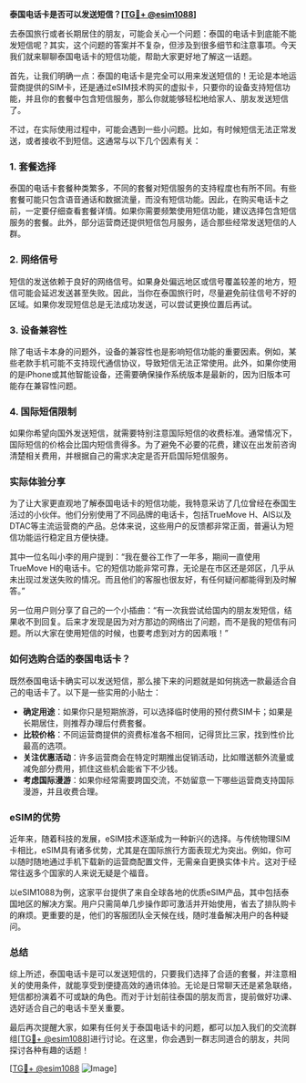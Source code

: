 **泰国电话卡是否可以发送短信？[[TG💪+ @esim1088](https://t.me/s/esim1088)]**

去泰国旅行或者长期居住的朋友，可能会关心一个问题：泰国的电话卡到底能不能发短信呢？其实，这个问题的答案并不复杂，但涉及到很多细节和注意事项。今天我们就来聊聊泰国电话卡的短信功能，帮助大家更好地了解这一话题。

首先，让我们明确一点：泰国的电话卡是完全可以用来发送短信的！无论是本地运营商提供的SIM卡，还是通过eSIM技术购买的虚拟卡，只要你的设备支持短信功能，并且你的套餐中包含短信服务，那么你就能够轻松地给家人、朋友发送短信了。

不过，在实际使用过程中，可能会遇到一些小问题。比如，有时候短信无法正常发送，或者接收不到短信。这通常与以下几个因素有关：

### 1. **套餐选择**
泰国的电话卡套餐种类繁多，不同的套餐对短信服务的支持程度也有所不同。有些套餐可能只包含语音通话和数据流量，而没有短信功能。因此，在购买电话卡之前，一定要仔细查看套餐详情。如果你需要频繁使用短信功能，建议选择包含短信服务的套餐。此外，部分运营商还提供短信包月服务，适合那些经常发送短信的人群。

### 2. **网络信号**
短信的发送依赖于良好的网络信号。如果身处偏远地区或信号覆盖较差的地方，短信可能会延迟发送甚至失败。因此，当你在泰国旅行时，尽量避免前往信号不好的区域。如果你发现短信总是无法成功发送，可以尝试更换位置后再试。

### 3. **设备兼容性**
除了电话卡本身的问题外，设备的兼容性也是影响短信功能的重要因素。例如，某些老款手机可能不支持现代通信协议，导致短信无法正常使用。此外，如果你使用的是iPhone或其他智能设备，还需要确保操作系统版本是最新的，因为旧版本可能存在兼容性问题。

### 4. **国际短信限制**
如果你希望向国外发送短信，就需要特别注意国际短信的收费标准。通常情况下，国际短信的价格会比国内短信贵得多。为了避免不必要的花费，建议在出发前咨询清楚相关费用，并根据自己的需求决定是否开启国际短信服务。

### 实际体验分享

为了让大家更直观地了解泰国电话卡的短信功能，我特意采访了几位曾经在泰国生活过的小伙伴。他们分别使用了不同品牌的电话卡，包括TrueMove H、AIS以及DTAC等主流运营商的产品。总体来说，这些用户的反馈都非常正面，普遍认为短信功能运行稳定且方便快捷。

其中一位名叫小李的用户提到：“我在曼谷工作了一年多，期间一直使用TrueMove H的电话卡。它的短信功能非常可靠，无论是在市区还是郊区，几乎从未出现过发送失败的情况。而且他们的客服也很友好，有任何疑问都能得到及时解答。”

另一位用户则分享了自己的一个小插曲：“有一次我尝试给国内的朋友发短信，结果收不到回复。后来才发现是因为对方那边的网络出了问题，而不是我的短信有问题。所以大家在使用短信的时候，也要考虑到对方的因素哦！”

### 如何选购合适的泰国电话卡？

既然泰国电话卡确实可以发送短信，那么接下来的问题就是如何挑选一款最适合自己的电话卡了。以下是一些实用的小贴士：

- **确定用途**：如果你只是短期旅游，可以选择临时使用的预付费SIM卡；如果是长期居住，则推荐办理后付费套餐。
- **比较价格**：不同运营商提供的资费标准各不相同，记得货比三家，找到性价比最高的选项。
- **关注优惠活动**：许多运营商会在特定时期推出促销活动，比如赠送额外流量或减免部分费用，抓住这些机会能省下不少钱。
- **考虑国际漫游**：如果你经常需要跨国交流，不妨留意一下哪些运营商支持国际漫游，并且收费合理。

### eSIM的优势

近年来，随着科技的发展，eSIM技术逐渐成为一种新兴的选择。与传统物理SIM卡相比，eSIM具有诸多优势，尤其是在国际旅行方面表现尤为突出。例如，你可以随时随地通过手机下载新的运营商配置文件，无需亲自更换实体卡片。这对于经常往返多个国家的人来说无疑是个福音。

以eSIM1088为例，这家平台提供了来自全球各地的优质eSIM产品，其中包括泰国地区的解决方案。用户只需简单几步操作即可激活并开始使用，省去了排队购卡的麻烦。更重要的是，他们的客服团队全天候在线，随时准备解决用户的各种疑问。

### 总结

综上所述，泰国电话卡是可以发送短信的，只要我们选择了合适的套餐，并注意相关的使用条件，就能享受到便捷高效的通讯体验。无论是日常聊天还是紧急联络，短信都扮演着不可或缺的角色。而对于计划前往泰国的朋友而言，提前做好功课、选好适合自己的电话卡至关重要。

最后再次提醒大家，如果有任何关于泰国电话卡的问题，都可以加入我们的交流群组[[TG💪+ @esim1088](https://t.me/s/esim1088)]进行讨论。在这里，你会遇到一群志同道合的朋友，共同探讨各种有趣的话题！

[[TG💪+ @esim1088](https://t.me/s/esim1088) ![Image](https://i.postimg.cc/4NQfJmqS/Snipaste-2025-05-13-00-14-12.png)]